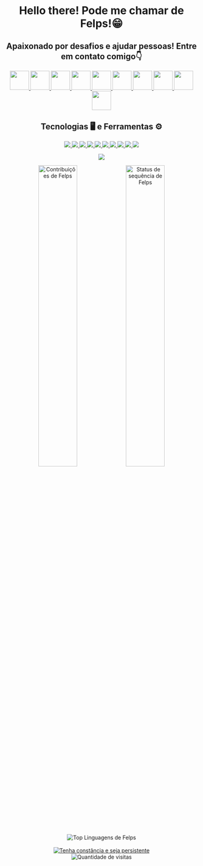 <div align="center">
    <h1> Hello there! Pode me chamar de Felps!😁 </h1>
</div>

<div align="center">
    <h2> Apaixonado por desafios e ajudar pessoas! Entre em contato comigo👇 </h2>
    <p align="center">
        <a href="https://skillicons.dev">
            <img src="https://raw.githubusercontent.com/gauravghongde/social-icons/master/SVG/Color/Github.svg" width="50" height="50" />
        </a>
        <a href="https://skillicons.dev">
            <img src="https://raw.githubusercontent.com/gauravghongde/social-icons/master/SVG/Color/LinkedIN.svg" width="50" height="50" />
        </a>
        <a href="https://skillicons.dev">
            <img src="https://raw.githubusercontent.com/gauravghongde/social-icons/master/SVG/Color/Gmail.svg" width="50" height="50" />
        </a>
        <a href="https://skillicons.dev">
            <img src="https://raw.githubusercontent.com/gauravghongde/social-icons/master/SVG/Color/WhatsApp.svg" width="50" height="50" />
        </a>
        <a href="https://skillicons.dev">
            <img src="https://raw.githubusercontent.com/gauravghongde/social-icons/master/SVG/Color/Telegram.svg" width="50" height="50" />
        </a>
        <a href="https://skillicons.dev">
            <img src="https://raw.githubusercontent.com/gauravghongde/social-icons/master/SVG/Color/Youtube.svg" width="50" height="50" />
        </a>
        <a href="https://skillicons.dev">
            <img src="https://raw.githubusercontent.com/gauravghongde/social-icons/master/SVG/Color/Instagram.svg" width="50" height="50" />
        </a>
        <a href="https://skillicons.dev">
            <img src="https://raw.githubusercontent.com/gauravghongde/social-icons/master/SVG/Color/Discord.svg" width="50" height="50" />
        </a>
        <a href="https://skillicons.dev">
            <img src="https://raw.githubusercontent.com/gauravghongde/social-icons/master/SVG/Color/Twitch.svg" width="50" height="50" />
        </a>
        <a href="https://skillicons.dev">
            <img src="https://raw.githubusercontent.com/gauravghongde/social-icons/master/SVG/Color/Xbox.svg" width="50" height="50" />
        </a>
    </p>
</div>

<div align="center">
    <h2> Tecnologias 🖥️ e Ferramentas ⚙️ </h2>
    <p>
        <a href="https://skillicons.dev">
            <img src="https://skillicons.dev/icons?i=bash" />
        </a>
        <a href="https://skillicons.dev">
            <img src="https://skillicons.dev/icons?i=github" />
        </a>
        <a href="https://skillicons.dev">
            <img src="https://skillicons.dev/icons?i=html" />
        </a>
        <a href="https://skillicons.dev">
            <img src="https://skillicons.dev/icons?i=css" />
        </a>
        <a href="https://skillicons.dev">
            <img src="https://skillicons.dev/icons?i=bootstrap" />
        </a>
        <a href="https://skillicons.dev">
            <img src="https://skillicons.dev/icons?i=react" />
        </a>
        <a href="https://skillicons.dev">
            <img src="https://skillicons.dev/icons?i=js" />
        </a>
        <a href="https://skillicons.dev">
            <img src="https://skillicons.dev/icons?i=nodejs" />
        </a>
        <a href="https://skillicons.dev">
            <img src="https://skillicons.dev/icons?i=ts" />
        </a>
        <a href="https://skillicons.dev">
            <img src="https://skillicons.dev/icons?i=selenium" />
        </a>
    </p>
    <p>
        <a href="https://skillicons.dev">
            <img src="https://skillicons.dev/icons?i=sqlite /">
        </a>
    </p>
</div>

<div align="center">
    <img src="https://github-readme-stats.vercel.app/api?username=felipmartins&theme=dark&border_radius=5&locale=pt-br&date_format=j%20M%5B%20Y%5D&bg_color=000000&ring=FF0000&icon_color=FF0000&title_color=FF0000&text_color=FFFFFF&show_icons=true&include_all_commits=true&count_private=true" width=45% alt="Contribuições de Felps">
    <img src="https://streak-stats.demolab.com?user=felipmartins&theme=dark&border_radius=5&locale=pt-br&date_format=j%20M%5B%20Y%5D&background=000000&fire=FF0000&ring=FF0000&currStreakLabel=FFFFFF" width=45% alt="Status de sequência de Felps">
    <img src="https://github-readme-stats.vercel.app/api/top-langs/?username=felipmartins&layout=compact&theme=dark&border_radius=5&locale=pt-br&date_format=j%20M%5B%20Y%5D&bg_color=000000&card_width=400&custom_title=Linguagens%20mais%20usadas%20por%20Felps" alt="Top Linguagens de Felps" >
</div>

<br>

<div align="center" >
    <a href="https://git.io/typing-svg"><img src="https://readme-typing-svg.demolab.com?font=Fira+Code&size=35&duration=3500&pause=1000&color=F7F7F7&width=750&height=60&lines=Tenha+const%C3%A2ncia+e+seja+persistente!" alt="Tenha constância e seja persistente" /></a>
</div>

<div align="center">
    <img src="https://komarev.com/ghpvc/?username=felipmartins&label=PROFILE+VIEWS&style=plastic&color=FF0000" alt="Quantidade de visitas">
</div>